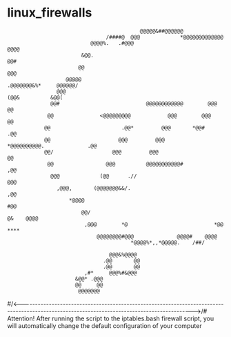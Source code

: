 # linux_firewalls




                                               @@@@@&##@@@@@@
                                    /####@  @@@             *@@@@@@@@@@@@@
                               @@@@%.   .#@@@                             @@@@
                            &@@.                                             @@#
                           @@                                                 @@@
                       @@@@@                                    .@@@@@@@&%*     @@@@@@/
                    @@@                                                (@@&          &@@(
                  @@#                            @@@@@@@@@@@@        @@@                @@
                 @@               <@@@@@@@@@            @@@        @@@                   @@
                @@                       .@@*         @@@       *@@#                     .@@
                @@                      @@@         @@@        *@@@@@@@@@@.              .@@
                @@/                   @@@         @@@                                    @@
                 @@                 @@@          @@@@@@@@@@@#                          ,@@
                  @@@             (@@      .//                                       @@@
                    ,@@@,       (@@@@@@@&&/.                                       ,@@
                        *@@@@                                                     #@@
                            @@/                                          @&    @@@@
                             ,@@@        *@                            *@@ ****
                                 @@@@@@@@#@@@              @@@@#    @@@@
                                            *@@@@%*,,*@@@@@.    /##/

                                     @@@&%@@@@
                                   .@@       @@
                                   .@@       @@
                             ,#*     @@@%#&@@@
                          &@@* .@@@
                          @@     @@
                           @@@@@@@

#/<-------------------------------------------------------------------------------------------------------------------------------------------->/#
Attention! After running the script to the iptables.bash firewall script, you will automatically change the default configuration of your computer
